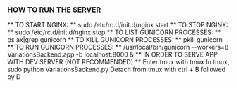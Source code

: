 ### HOW TO RUN THE SERVER
** TO START NGINX: **
sudo /etc/rc.d/init.d/nginx start
** TO STOP NGINX: **
sudo /etc/rc.d/init.d/nginx stop
** TO LIST GUNICORN PROCESSES: **
ps ax|grep gunicorn
** TO KILL GUNICORN PROCESSES: **
pkill gunicorn
** TO RUN GUNICORN PROCESSES: **
/usr/local/bin/gunicorn --workers=8 VariationsBackend:app -b localhost:8000 &
** IN ORDER TO SERVE APP WITH DEV SERVER (NOT RECOMMENDED) **
Enter tmux with tmux
In tmux, sudo python VariationsBackend.py
Detach from tmux with ctrl + B followed by D

